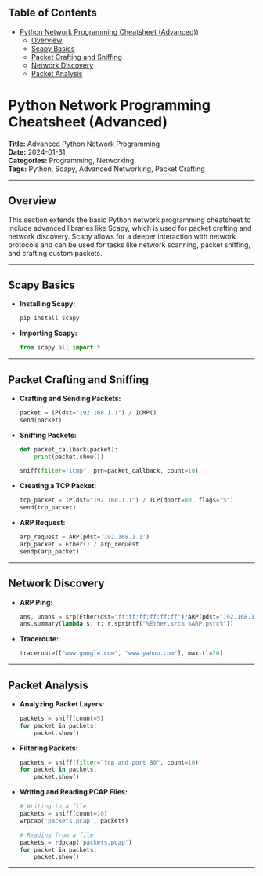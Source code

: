 ## Table of Contents

- [Python Network Programming Cheatsheet (Advanced)](#python\network\programming\cheatsheet\(advanced))
  - [Overview](#Overview)
  - [Scapy Basics](#Scapy\Basics)
  - [Packet Crafting and Sniffing](#Packet\Crafting\and\Sniffing)
  - [Network Discovery](#Network\Discovery)
  - [Packet Analysis](#Packet\Analysis)

# Python Network Programming Cheatsheet (Advanced)

**Title:** Advanced Python Network Programming  
**Date:** 2024-01-31  
**Categories:** Programming, Networking  
**Tags:** Python, Scapy, Advanced Networking, Packet Crafting

---

## Overview

This section extends the basic Python network programming cheatsheet to include advanced libraries like Scapy, which is used for packet crafting and network discovery. Scapy allows for a deeper interaction with network protocols and can be used for tasks like network scanning, packet sniffing, and crafting custom packets.

---

## Scapy Basics

- **Installing Scapy:**
  ```bash
  pip install scapy
  ```

- **Importing Scapy:**
  ```python
  from scapy.all import *
  ```

---

## Packet Crafting and Sniffing

- **Crafting and Sending Packets:**
  ```python
  packet = IP(dst="192.168.1.1") / ICMP()
  send(packet)
  ```

- **Sniffing Packets:**
  ```python
  def packet_callback(packet):
      print(packet.show())

  sniff(filter="icmp", prn=packet_callback, count=10)
  ```

- **Creating a TCP Packet:**
  ```python
  tcp_packet = IP(dst="192.168.1.1") / TCP(dport=80, flags="S")
  send(tcp_packet)
  ```

- **ARP Request:**
  ```python
  arp_request = ARP(pdst='192.168.1.1')
  arp_packet = Ether() / arp_request
  sendp(arp_packet)
  ```

---

## Network Discovery

- **ARP Ping:**
  ```python
  ans, unans = srp(Ether(dst="ff:ff:ff:ff:ff:ff")/ARP(pdst="192.168.1.0/24"), timeout=2)
  ans.summary(lambda s, r: r.sprintf("%Ether.src% %ARP.psrc%"))
  ```

- **Traceroute:**
  ```python
  traceroute(["www.google.com", "www.yahoo.com"], maxttl=20)
  ```

---

## Packet Analysis

- **Analyzing Packet Layers:**
  ```python
  packets = sniff(count=5)
  for packet in packets:
      packet.show()
  ```

- **Filtering Packets:**
  ```python
  packets = sniff(filter="tcp and port 80", count=10)
  for packet in packets:
      packet.show()
  ```

- **Writing and Reading PCAP Files:**
  ```python
  # Writing to a file
  packets = sniff(count=10)
  wrpcap('packets.pcap', packets)

  # Reading from a file
  packets = rdpcap('packets.pcap')
  for packet in packets:
      packet.show()
  ```

---
